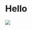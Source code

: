 # Hello
<img src="https://github-readme-stats.vercel.app/api/wakatime?username=FatsaYahdi&theme=outrun&custom_title=Fatsa%20Yahdi%27s%20Wakatime%20Stats&layout=compact&range=last_7_days&langs_count=10" />


